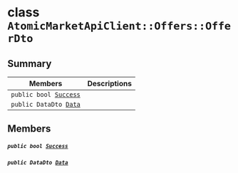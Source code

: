 # class `AtomicMarketApiClient::Offers::OfferDto` 

## Summary

 Members                                | Descriptions                                
----------------------------------------|---------------------------------------------
`public bool `[`Success`](#class_atomic_market_api_client_1_1_offers_1_1_offer_dto_1a506fb037fbb6bfe8f254c021a2c3cfac) | 
`public DataDto `[`Data`](#class_atomic_market_api_client_1_1_offers_1_1_offer_dto_1a65c0779654774581967081cf3136bd84) | 

## Members

##### `public bool `[`Success`](#class_atomic_market_api_client_1_1_offers_1_1_offer_dto_1a506fb037fbb6bfe8f254c021a2c3cfac) 

##### `public DataDto `[`Data`](#class_atomic_market_api_client_1_1_offers_1_1_offer_dto_1a65c0779654774581967081cf3136bd84) 


